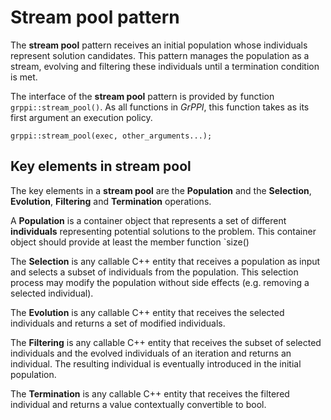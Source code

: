 # Stream pool pattern

The **stream pool** pattern receives an initial population whose individuals
represent solution candidates. This pattern manages the population as a stream,
evolving and filtering these individuals until a termination condition is met.

The interface of the **stream pool** pattern is provided by function 
`grppi::stream_pool()`. As all functions in *GrPPI*, this function takes as
its first argument an execution policy.

~~~{.cpp}
grppi::stream_pool(exec, other_arguments...);
~~~

## Key elements in stream pool

The key elements in a **stream pool** are the **Population** and
the **Selection**, **Evolution**, **Filtering** and **Termination** operations.

A **Population** is a container object that represents a set of different 
**individuals** representing potential solutions to the problem. This container
object should provide at least the member function `size()

The **Selection** is any callable C++ entity that receives a population as input
and selects a subset of individuals from the population. This selection process
may modify the population without side effects (e.g. removing a selected individual).

The **Evolution** is any callable C++ entity that receives the selected 
individuals and returns a set of modified individuals.

The **Filtering** is any callable C++ entity that receives the subset of selected 
individuals and the evolved individuals of an iteration and returns an individual.
The resulting individual is eventually introduced in the initial population.

The **Termination** is any callable C++ entity that receives the filtered individual
and returns a value contextually convertible to bool. 




